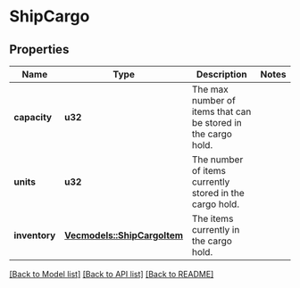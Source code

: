 # ShipCargo

## Properties
Name | Type | Description | Notes
------------ | ------------- | ------------- | -------------
**capacity** | **u32** | The max number of items that can be stored in the cargo hold. | 
**units** | **u32** | The number of items currently stored in the cargo hold. | 
**inventory** | [**Vec<models::ShipCargoItem>**](ShipCargoItem.md) | The items currently in the cargo hold. | 

[[Back to Model list]](../README.md#documentation-for-models) [[Back to API list]](../README.md#documentation-for-api-endpoints) [[Back to README]](../README.md)



